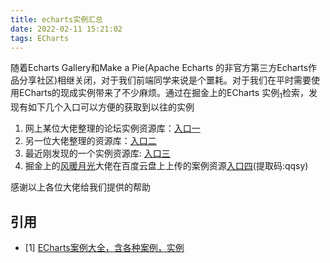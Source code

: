```yaml
---
title: echarts实例汇总
date: 2022-02-11 15:21:02
tags: ECharts 
---
```


随着Echarts Gallery和Make a Pie(Apache Echarts 的非官方第三方Echarts作品分享社区)相继关闭，对于我们前端同学来说是个噩耗。对于我们在平时需要使用ECharts的现成实例带来了不少麻烦。通过在掘金上的ECharts 实例[<sub>1</sub>](#refer)检索，发现有如下几个入口可以方便的获取到以往的实例
  1. 网上某位大佬整理的论坛实例资源库：[入口一](http://192.144.199.210/forum.php?mod=forumdisplay&fid=2) 
  2. 另一位大佬整理的资源库：[入口二](http://analysis.datains.cn/finance-admin/#/chartLib/all)
  3. 最近刚发现的一个实例资源库: [入口三](http://ppchart.com/#/)
  4. 掘金上的[风暖月光](https://juejin.cn/user/1714893870864301)大佬在百度云盘上上传的案例资源[入口四](https://pan.baidu.com/share/init?surl=z73BAufIo0aV5_ZGQ66xmg)(提取码:qqsy)
   
   感谢以上各位大佬给我们提供的帮助
  
## 引用

<div id="refer"></div>

- [1] [ECharts案例大全，含各种案例，实例](https://juejin.cn/post/7062254510311211044?utm_source=gold_browser_extension)